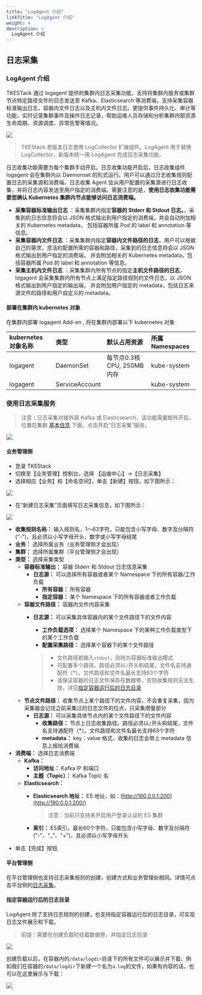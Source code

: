 ```yaml
---
title: "LogAgent 介绍"
linkTitle: "LogAgent 介绍"
weight: 4
description: >
  LogAgent 介绍
---
```


## 日志采集

### LogAgent 介绍

TKESTack 通过 logagent 提供的集群内日志采集功能，支持将集群内服务或集群节点特定路径文件的日志发送至 Kafka、Elasticsearch 等消费端，支持采集容器标准输出日志，容器内文件日志以及主机内文件日志。更提供事件持久化、审计等功能，实时记录集群事件及操作日志记录，帮助运维人员存储和分析集群内部资源生命周期、资源调度、异常告警等情况。

![](../../../../../images/image%20%2823%29.png)

> TKEStack 老版本日志使用 LogCollector 扩展组件。LogAgent 用于替换 LogCollector，新版本统一用 LogAgent 完成日志采集功能。

日志收集功能需要为每个集群手动开启。日志收集功能开启后，日志收集组件 logagent 会在集群内以 Daemonset 的形式运行。用户可以通过日志收集规则配置日志的采集源和消费端，日志收集 Agent 会从用户配置的采集源进行日志收集，并将日志内容发送至用户指定的消费端。需要注意的是，**使用日志收集功能需要您确认 Kubernetes 集群内节点能够访问日志消费端。**

* **采集容器标准输出日志** ：采集集群内指定**容器的 Stderr 和 Stdout 日志。**，采集到的日志信息将会以 JSON 格式输出到用户指定的消费端，并会自动附加相关的 Kubernetes metadata， 包括容器所属 Pod 的 label 和 annotation 等信息。
* **采集容器内文件日志** ：采集集群内指定**容器内文件路径的日志**，用户可以根据自己的需求，灵活的配置所需的容器和路径，采集到的日志信息将会以 JSON 格式输出到用户指定的消费端， 并会附加相关的 Kubernetes metadata，包括容器所属 Pod 的 label 和 annotation 等信息。
* **采集主机内文件日志** ：采集集群内所有节点的指定**主机文件路径的日志**，logagent 会采集集群内所有节点上满足指定路径规则的文件日志，以 JSON 格式输出到用户指定的输出端， 并会附加用户指定的 metadata，包括日志来源文件的路径和用户自定义的 metadata。

#### 部署在集群内 kubernetes 对象

在集群内部署 logagent Add-on , 将在集群内部署以下 kubernetes 对象

| kubernetes 对象名称 | 类型 | 默认占用资源 | 所属Namespaces |
| :--- | :--- | :--- | :--- |
| logagent | DaemonSet | 每节点0.3核 CPU, 250MB 内存 | kube-system |
| logagent | ServiceAccount |  | kube-system |

### 使用日志采集服务

> 注意：日志采集对接外部 Kafka 或 Elasticsearch，该功能需要额外开启，位置在集群 [基本信息](https://github.com/tkestack/tke/blob/master/hack/platform/cluster.md#%E5%9F%BA%E6%9C%AC%E4%BF%A1%E6%81%AF) 下面，点击开启“日志采集”服务。

![](../../../../../images/image%20%2828%29.png)

#### 业务管理侧

* 登录 TKEStack
* 切换至【业务管理】控制台，选择 【运维中心】-&gt;【日志采集】
* 选择相应【业务】和【命名空间】，单击【新建】按钮，如下图所示： 

![](../../../../../images/image%20%287%29.png)

* 在“新建日志采集”页面填写日志采集信息，如下图所示： 

![](../../../../../images/image%20%2847%29.png)

* **收集规则名称：** 输入规则名，1～63字符，只能包含小写字母、数字及分隔符\("-"\)，且必须以小写字母开头，数字或小写字母结尾
* **业务：** 选择所属业务（业务管理侧才会出现）
* **集群：** 选择所属集群（平台管理侧才会出现）
* **类型：** 选择采集类型
  * **容器标准输出：** 容器 Stderr 和 Stdout 日志信息采集
    * **日志源：** 可以选择所有容器或者某个 Namespace 下的所有容器/工作负载
      * **所有容器：** 所有容器
      * **指定容器：** 某个 Namespace 下的所有容器或者工作负载
  * **容器文件路径：** 容器内文件内容采集
    * **日志源：** 可以采集具体容器内的某个文件路径下的文件内容

      * **工作负载选项：** 选择某个 Namespace 下的某种工作负载类型下的某个工作负载
      * **配置采集路径：** 选择某个容器下的某个文件路径

      > * 文件路径若输入`stdout`，则转为容器标准输出模式
      > * 可配置多个路径。路径必须以`/`开头和结尾，文件名支持通配符（\*）。文件路径和文件名最长支持63个字符
      > * 请保证容器的日志文件保存在数据卷，否则收集规则无法生效，详见[指定容器运行后的日志目录]()
  * **节点文件路径：** 收集节点上某个路径下的文件内容，不会重复采集，因为采集器会记住之前采集过的日志文件的位点，只采集增量部分
    * **日志源：** 可以采集具体节点内的某个文件路径下的文件内容
      * **收集路径：** 节点上日志收集路径。路径必须以`/`开头和结尾，文件名支持通配符（\*）。文件路径和文件名最长支持63个字符
      * **metadata：** key：value 格式，收集的日志会带上 metadata 信息上报给消费端
* **消费端：** 选择日志消费端
  * **Kafka：**
    * **访问地址：** Kafka IP 和端口
    * **主题（Topic）：** Kafka Topic 名
  * **Elasticsearch：**
    * **Elasticsearch 地址：** ES 地址，如：[http://190.0.0.1:200](http://190.0.0.1:200/)

      > 注意：当前只支持未开启用户登录认证的 ES 集群

    * **索引：** ES索引，最长60个字符，只能包含小写字母、数字及分隔符\("-"、"\_"、"+"\)，且必须以小写字母开头
* 单击【完成】按钮

#### 平台管理侧

在平台管理侧也支持日志采集规则的创建，创建方式和业务管理处相同。详情可点击平台侧的[日志采集](https://github.com/tkestack/tke/blob/master/hack/platform/operation/log.md)。

#### 指定容器运行后的日志目录

LogAgent 除了支持日志规则的创建，也支持指定容器运行后的日志目录，可实现日志文件展示和下载。

> 前提：需要在创建负载时挂载数据卷，并指定日志目录

![](../../../../../images/image%20%28134%29.png)

创建负载以后，在容器内的`/data/logdir`目录下的所有文件可以展示并下载，例如我们在容器的`/data/logdir`下新建一个名为`a.log`的文件，如果有内容的话，也可以在这里展示与下载：

![](../../../../../images/image%20%2832%29.png)

